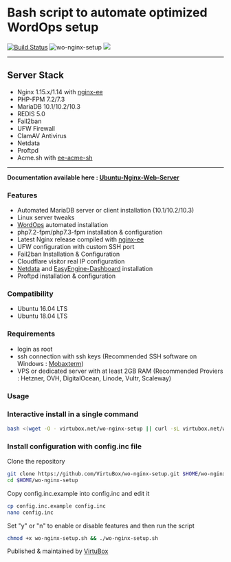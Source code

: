 # Bash script to automate optimized WordOps setup

[![Build Status](https://travis-ci.com/VirtuBox/wo-nginx-setup.svg?branch=master)](https://travis-ci.com/VirtuBox/wo-nginx-setup) ![wo-nginx-setup](https://img.shields.io/github/license/VirtuBox/wo-nginx-setup.svg?style=flat) ![](https://img.shields.io/github/last-commit/virtubox/wo-nginx-setup.svg?style=flat)

* * *

## Server Stack

- Nginx 1.15.x/1.14 with [nginx-ee](https://virtubox.github.io/nginx-ee/)
- PHP-FPM 7.2/7.3
- MariaDB 10.1/10.2/10.3
- REDIS 5.0
- Fail2ban
- UFW Firewall
- ClamAV Antivirus
- Netdata
- Proftpd
- Acme.sh with [ee-acme-sh](https://virtubox.github.io/ee-acme-sh/)

* * *

**Documentation available here : [Ubuntu-Nginx-Web-Server](https://virtubox.github.io/ubuntu-nginx-web-server/)**

### Features

- Automated MariaDB server or client installation (10.1/10.2/10.3)
- Linux server tweaks
- [WordOps](https://github.com/WordOps/WordOps) automated installation
- php7.2-fpm/php7.3-fpm installation & configuration
- Latest Nginx release compiled with [nginx-ee](https://virtubox.github.io/nginx-ee/)
- UFW configuration with custom SSH port
- Fail2ban Installation & Configuration
- Cloudflare visitor real IP configuration
- [Netdata](https://github.com/firehol/netdata/) and [EasyEngine-Dashboard](https://virtubox.github.io/easyengine-dashboard/) installation
- Proftpd installation & configuration

### Compatibility

- Ubuntu 16.04 LTS
- Ubuntu 18.04 LTS

### Requirements

- login as root
- ssh connection with ssh keys (Recommended SSH software on Windows : [Mobaxterm](https://mobaxterm.mobatek.net/))
- VPS or dedicated server with at least 2GB RAM (Recommended Proviers : Hetzner, OVH, DigitalOcean, Linode, Vultr, Scaleway)

### Usage

### Interactive install in a single command

```bash
bash <(wget -O - virtubox.net/wo-nginx-setup || curl -sL virtubox.net/wo-nginx-setup) -i
```

### Install configuration with config.inc file

Clone the repository

```bash
git clone https://github.com/VirtuBox/wo-nginx-setup.git $HOME/wo-nginx-setup
cd $HOME/wo-nginx-setup
```

Copy config.inc.example into config.inc and edit it

```bash
cp config.inc.example config.inc
nano config.inc
```

Set "y" or "n" to enable or disable features and then run the script

```bash
chmod +x wo-nginx-setup.sh && ./wo-nginx-setup.sh
```

Published & maintained by [VirtuBox](https://virtubox.net)
